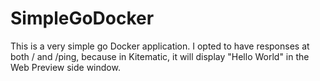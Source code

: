 # SimpleGoDocker
This is a very simple go Docker application. I opted to have responses at both / and /ping, because in Kitematic, it will display "Hello World" in the Web Preview side window. 